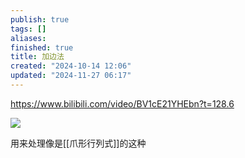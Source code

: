 ```yaml
---
publish: true
tags: []
aliases: 
finished: true
title: 加边法
created: "2024-10-14 12:06"
updated: "2024-11-27 06:17"
---
```

https://www.bilibili.com/video/BV1cE21YHEbn?t=128.6

![](https://img.hwenyi.tech/202411271417819.webp)

用来处理像是[[爪形行列式]]的这种
